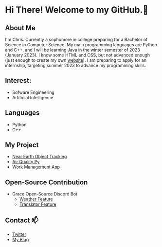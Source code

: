 # Hi There! Welcome to my GitHub.👋

## About Me
I'm Chris. Currently a sophomore in college preparing for a Bachelor of Science in Computer Science. My main programming languages are Python and C++, and I will be learning Java in the winter semester of 2023 (January 2023). I know some HTML and CSS, but not advanced enough (just enough to create my own [website](https://chrisdedman.github.io)). I am preparing to apply for an internship, targeting summer 2023 to advance my programming skills.

## Interest:
* Sofware Engineering
* Artificial Intelligence

## Languages
* Python
* C++

## My Project
* [Near Earth Object Tracking](https://github.com/chrisdedman/Near_Earth_Object)
* [Air Quality Py](https://github.com/chrisdedman/air_quality)
* [Work Management App](https://github.com/chrisdedman/work_management)

## Open-Source Contribution
* Grace Open-Source Discord Bot
    * [Weather Feature](https://github.com/Code-Society-Lab/grace/blob/main/bot/extensions/weather_cog.py)
    * [Translator Feature](https://github.com/Code-Society-Lab/grace/blob/main/bot/extensions/translator_cog.py)

## Contact 📫
* [Twitter](https://twitter.com/DedmanRollet)
* [My Blog](https://chrisdedman.github.io)
